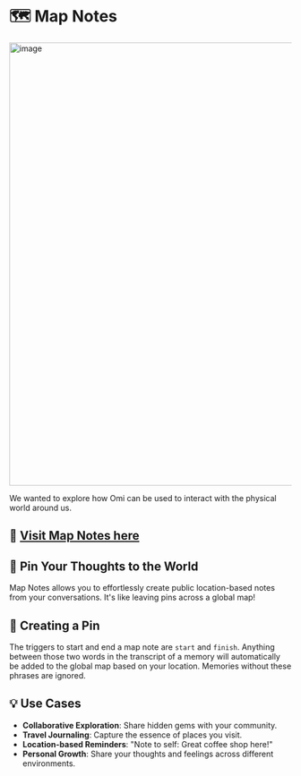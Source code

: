 # 🗺️ Map Notes
<img width="792" alt="image" src="https://github.com/user-attachments/assets/a3efe13c-3986-46ed-96ed-a19a64174027">

We wanted to explore how Omi can be used to interact with the physical world around us.

## 📍 [Visit Map Notes here](https://omi-map-notes.vercel.app/)

## 📌 Pin Your Thoughts to the World
Map Notes allows you to effortlessly create public location-based notes from your conversations. It's like leaving pins across a global map!

## 🌟 Creating a Pin
The triggers to start and end a map note are `start` and `finish`. 
Anything between those two words in the transcript of a memory will automatically be added to the global map based on your location.
Memories without these phrases are ignored.

## 💡 Use Cases

- **Collaborative Exploration**: Share hidden gems with your community.
- **Travel Journaling**: Capture the essence of places you visit.
- **Location-based Reminders**: "Note to self: Great coffee shop here!"
- **Personal Growth**: Share your thoughts and feelings across different environments.
